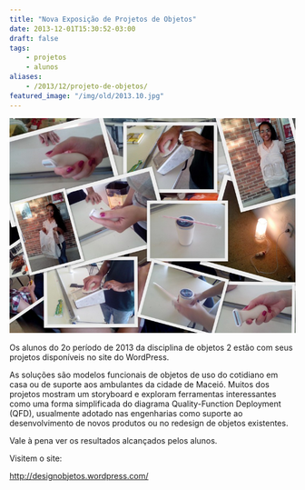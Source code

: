 ```yaml
---
title: "Nova Exposição de Projetos de Objetos"
date: 2013-12-01T15:30:52-03:00
draft: false
tags: 
    - projetos
    - alunos
aliases:
    - /2013/12/projeto-de-objetos/
featured_image: "/img/old/2013.10.jpg"
---
```


![](/img/old/2013.10.jpg "Trabalho dos alunos da UFAL")

Os alunos do 2o período de 2013 da disciplina de objetos 2 estão com seus projetos disponíveis no site do WordPress.

As soluções são modelos funcionais de objetos de uso do cotidiano em casa ou de suporte aos ambulantes da cidade de Maceió. Muitos dos projetos mostram um storyboard e exploram ferramentas interessantes como uma forma simplificada do diagrama Quality-Function Deployment (QFD), usualmente adotado nas engenharias como suporte ao desenvolvimento de novos produtos ou no redesign de objetos existentes.

Vale à pena ver os resultados alcançados pelos alunos.

Visitem o site:

http://designobjetos.wordpress.com/
